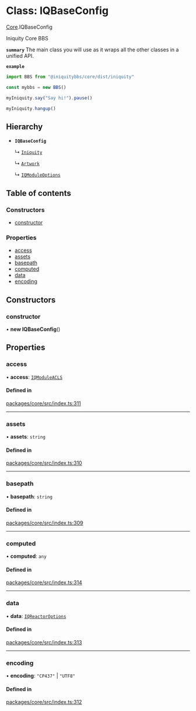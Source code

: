 # Class: IQBaseConfig

[Core](../modules/Core.md).IQBaseConfig

Iniquity Core BBS

**`summary`** The main class you will use as it wraps all the other classes in a unified API.

**`example`**
```typescript
import BBS from "@iniquitybbs/core/dist/iniquity"

const mybbs = new BBS()

myIniquity.say("Say hi!").pause()

myIniquity.hangup()

```

## Hierarchy

- **`IQBaseConfig`**

  ↳ [`Iniquity`](Core.Iniquity.md)

  ↳ [`Artwork`](Core.Artwork.md)

  ↳ [`IQModuleOptions`](../interfaces/Core.IQModuleOptions.md)

## Table of contents

### Constructors

- [constructor](Core.IQBaseConfig.md#constructor)

### Properties

- [access](Core.IQBaseConfig.md#access)
- [assets](Core.IQBaseConfig.md#assets)
- [basepath](Core.IQBaseConfig.md#basepath)
- [computed](Core.IQBaseConfig.md#computed)
- [data](Core.IQBaseConfig.md#data)
- [encoding](Core.IQBaseConfig.md#encoding)

## Constructors

### constructor

• **new IQBaseConfig**()

## Properties

### access

• **access**: [`IQModuleACLS`](../enums/Core.IQModuleACLS.md)

#### Defined in

[packages/core/src/index.ts:311](https://github.com/iniquitybbs/iniquity/blob/29195b9/packages/core/src/index.ts#L311)

___

### assets

• **assets**: `string`

#### Defined in

[packages/core/src/index.ts:310](https://github.com/iniquitybbs/iniquity/blob/29195b9/packages/core/src/index.ts#L310)

___

### basepath

• **basepath**: `string`

#### Defined in

[packages/core/src/index.ts:309](https://github.com/iniquitybbs/iniquity/blob/29195b9/packages/core/src/index.ts#L309)

___

### computed

• **computed**: `any`

#### Defined in

[packages/core/src/index.ts:314](https://github.com/iniquitybbs/iniquity/blob/29195b9/packages/core/src/index.ts#L314)

___

### data

• **data**: [`IQReactorOptions`](../interfaces/Core.IQReactorOptions.md)

#### Defined in

[packages/core/src/index.ts:313](https://github.com/iniquitybbs/iniquity/blob/29195b9/packages/core/src/index.ts#L313)

___

### encoding

• **encoding**: ``"CP437"`` \| ``"UTF8"``

#### Defined in

[packages/core/src/index.ts:312](https://github.com/iniquitybbs/iniquity/blob/29195b9/packages/core/src/index.ts#L312)
